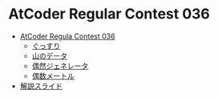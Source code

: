 AtCoder Regular Contest 036
===========================

- [AtCoder Regula Contest 036](http://arc036.contest.atcoder.jp/)
    - [ぐっすり](http://arc036.contest.atcoder.jp/tasks/arc036_1)
    - [山のデータ](http://arc036.contest.atcoder.jp/tasks/arc036_2)
    - [偶然ジェネレータ](http://arc036.contest.atcoder.jp/tasks/arc036_3)
    - [偶数メートル](http://arc036.contest.atcoder.jp/tasks/arc036_4)
- [解説スライド](http://www.slideshare.net/chokudai/arc036)
